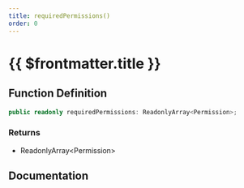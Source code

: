 ```yaml
---
title: requiredPermissions()
order: 0
---
```


# {{ $frontmatter.title }}

<!--@include: ./requiredPermissions_partial_header.md-->

## Function Definition

```ts
public readonly requiredPermissions: ReadonlyArray<Permission>;
```

### Returns

* ReadonlyArray\<Permission\>

## Documentation

<!--@include: ./requiredPermissions_partial_footer.md-->
